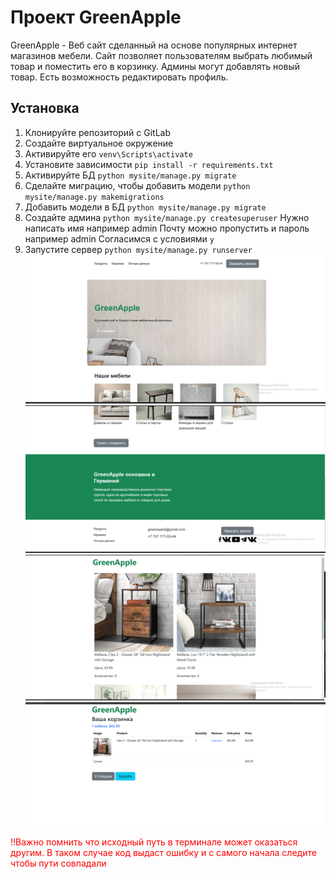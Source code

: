 # Проект GreenApple

GreenApple - Веб сайт сделанный на основе популярных интернет магазинов мебели.
Сайт позволяет пользователям выбрать любимый товар и поместить его в корзинку.
Админы могут добавлять новый товар. Есть возможность редактировать профиль. 


## Установка
1. Клонируйте репозиторий с GitLab
2. Создайте виртуальное окружение
3. Активируйте его `venv\Scripts\activate `
3. Установите зависимости `pip install -r requirements.txt`
4. Активируйте БД `python mysite/manage.py migrate`
5. Сделайте миграцию, чтобы добавить модели `python mysite/manage.py makemigrations`
6. Добавить модели в БД `python mysite/manage.py migrate`
7. Создайте админа `python mysite/manage.py createsuperuser`
Нужно написать имя например admin
Почту можно пропустить и пароль например admin
Согласимся с условиями `y`
8. Запустите сервер `python mysite/manage.py runserver`
![2024-04-15_19-26-38.png](mysite%2Fmedia%2Freadme_image%2F2024-04-15_19-26-38.png)
![2024-04-15_19-27-20.png](mysite%2Fmedia%2Freadme_image%2F2024-04-15_19-27-20.png)
![2024-04-15_19-27-38.png](mysite%2Fmedia%2Freadme_image%2F2024-04-15_19-27-38.png)
![2024-04-15_19-28-36.png](mysite%2Fmedia%2Freadme_image%2F2024-04-15_19-28-36.png)


<span style="color:red">
!!Важно помнить что исходный путь в терминале может оказаться другим. 
В таком случае код выдаст ошибку и с самого начала следите чтобы пути совпадали
</span>

